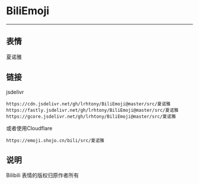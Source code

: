 # BiliEmoji
---
## 表情
夏诺雅
## 链接
jsdelivr
```
https://cdn.jsdelivr.net/gh/lrhtony/BiliEmoji@master/src/夏诺雅
https://fastly.jsdelivr.net/gh/lrhtony/BiliEmoji@master/src/夏诺雅
https://gcore.jsdelivr.net/gh/lrhtony/BiliEmoji@master/src/夏诺雅
```
或者使用Cloudflare
```
https://emoji.shojo.cn/bili/src/夏诺雅
```
## 说明
Bilibili 表情的版权归原作者所有
